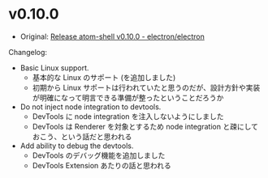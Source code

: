 # v0.10.0

* Original: [Release atom-shell v0.10.0 - electron/electron](https://github.com/electron/electron/releases/tag/v0.10.0)

Changelog:

* Basic Linux support.
  * 基本的な Linux のサポート (を追加しました)
  * 初期から Linux サポートは行われていたと思うのだが、設計方針や実装が明確になって明言できる準備が整ったということだろうか
* Do not inject node integration to devtools.
  * DevTools に node integration を注入しないようにしました
  * DevTools は Renderer を対象とするため node integration と疎にしておこう、という話だと思われる
* Add ability to debug the devtools.
  * DevTools のデバッグ機能を追加しました
  * DevTools Extension あたりの話と思われる
